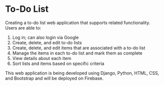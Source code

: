 # To-Do List
 
Creating a to-do list web application that supports related functionality. Users are able to:
 1) Log in; can also login via Google
 2) Create, delete, and edit to-do lists
 3) Create, delete, and edit items that are associated with a to-do list
 4) Manage the items in each to-do list and mark them as complete
 5) View details about each item
 6) Sort lists and items based on specific criteria

This web application is being developed using Django, Python, HTML, CSS, and Bootstrap and will be deployed on Firebase. 
